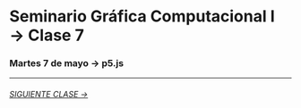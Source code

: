 # Seminario Gráfica Computacional I → Clase 7

### Martes 7 de mayo → p5.js

- - - - - - - 

###### [SIGUIENTE CLASE →](https://github.com/profesorfaco/DGP502-2019/tree/gh-pages/clase-08)

